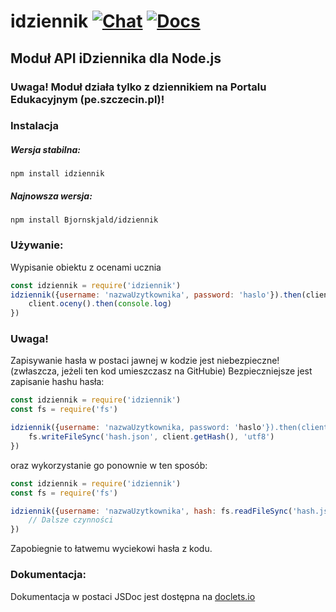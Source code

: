 # idziennik [![Chat](https://img.shields.io/badge/chat-on%20discord-7289da.svg)](https://discord.gg/Fqhus) [![Docs](https://img.shields.io/badge/docs-on%20doclets-blue.svg)](https://doclets.io/Bjornskjald/idziennik/master)
## Moduł API iDziennika dla Node.js

### Uwaga! Moduł działa tylko z dziennikiem na Portalu Edukacyjnym (pe.szczecin.pl)!

### Instalacja

##### Wersja stabilna:
```
npm install idziennik
```

##### Najnowsza wersja:
```
npm install Bjornskjald/idziennik
```

### Używanie:

Wypisanie obiektu z ocenami ucznia
```javascript
const idziennik = require('idziennik')
idziennik({username: 'nazwaUzytkownika', password: 'haslo'}).then(client => {
	client.oceny().then(console.log)
})
```

### Uwaga!

Zapisywanie hasła w postaci jawnej w kodzie jest niebezpieczne! (zwłaszcza, jeżeli ten kod umieszczasz na GitHubie)
Bezpieczniejsze jest zapisanie hashu hasła:

```javascript
const idziennik = require('idziennik')
const fs = require('fs')

idziennik({username: 'nazwaUzytkownika, password: 'haslo'}).then(client => {
	fs.writeFileSync('hash.json', client.getHash(), 'utf8')
})
```

oraz wykorzystanie go ponownie w ten sposób:

```javascript
const idziennik = require('idziennik')
const fs = require('fs')

idziennik({username: 'nazwaUzytkownika', hash: fs.readFileSync('hash.json', 'utf8')}).then(client => {
	// Dalsze czynności
})
```

Zapobiegnie to łatwemu wyciekowi hasła z kodu.

### Dokumentacja:
Dokumentacja w postaci JSDoc jest dostępna na [doclets.io](https://doclets.io/Bjornskjald/idziennik/master)
